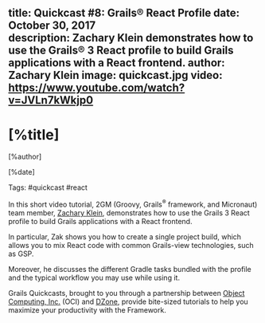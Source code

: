title: Quickcast #8: Grails® React Profile 
date: October 30, 2017  
description: Zachary Klein demonstrates how to use the Grails® 3 React profile to build Grails applications with a React frontend.
author: Zachary Klein
image: quickcast.jpg
video: https://www.youtube.com/watch?v=JVLn7kWkjp0   
---

# [%title]

[%author]

[%date] 

Tags: #quickcast #react

In this short video tutorial, 2GM (Groovy, Grails<sup>&reg;</sup> framework, and Micronaut) team member, [Zachary Klein](https://objectcomputing.com/products/2gm-team#klein-z), demonstrates how to use the Grails 3 React profile to build Grails applications with a React frontend.

In particular, Zak shows you how to create a single project build, which allows you to mix React code with common Grails-view technologies, such as GSP.

Moreover, he discusses the different Gradle tasks bundled with the profile and the typical workflow you may use while using it.

Grails Quickcasts, brought to you through a partnership between [Object Computing, Inc.](https://objectcomputing.com/) (OCI) and [DZone](https://dzone.com/), provide bite-sized tutorials to help you maximize your productivity with the Framework.
